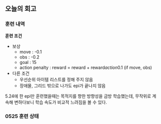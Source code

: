 ## 오늘의 회고
### 훈련 내역
**훈련 조건**
- 보상
    +  move : -0.1
    +  obs : -0.2
    +  goal : 15
    +  action penalty : reward = reward + reward*action*0.1 (if move, obs)
- 다른 조건
    + 우선순위 아이템 리스트를 정해 주지 않음
    + 장애물, 그리드 밖으로 나가도 epi가 끝나지 않음

5.24에 한 epi만 훈련했을때는 목적지를 향한 방향성을 금방 학습했는데, 무작위로 계속해 변하다보니 학습 속도가 비교적 느려짐을 볼 수 있다.

### 0525 훈련 상태
